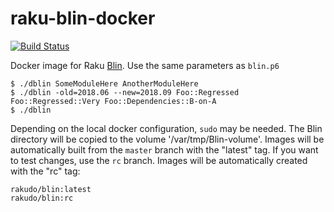 # raku-blin-docker

[![Build Status](https://travis-ci.org/nxadm/raku-blin-docker.svg?branch=master)](https://travis-ci.org/nxadm/raku-blin-docker)

Docker image for Raku [Blin](https://github.com/perl6/Blin). Use the same parameters as `blin.p6`

```
$ ./dblin SomeModuleHere AnotherModuleHere
$ ./dblin -old=2018.06 --new=2018.09 Foo::Regressed Foo::Regressed::Very Foo::Dependencies::B-on-A
$ ./dblin
```

Depending on the local docker configuration, `sudo` may be needed. The Blin
directory will be copied to the volume '/var/tmp/Blin-volume'. Images will
be automatically built from the `master` branch with the "latest" tag. If
you want to test changes, use the `rc` branch. Images will be automatically
created with the "rc" tag:

```
rakudo/blin:latest
rakudo/blin:rc
```
